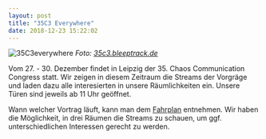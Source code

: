 ```yaml
---
layout: post
title: "35C3 Everywhere"
date: 2018-12-23 15:22:02
---
```

![35C3everywhere](/media/2018-11-2335c3-everywhere.png)
*Foto: [35c3.bleeptrack.de](https://35c3.bleeptrack.de/)*

Vom 27. - 30. Dezember findet in Leipzig der 35. Chaos Communication Congress statt. Wir zeigen in diesem Zeitraum die Streams der Vorgräge und laden dazu alle interesierten in unsere Räumlichkeiten ein. Unsere Türen sind jeweils ab 11 Uhr geöffnet.

Wann welcher Vortrag läuft, kann man dem [Fahrplan](https://fahrplan.events.ccc.de/congress/2018/Fahrplan) entnehmen. Wir haben die Möglichkeit, in drei Räumen die Streams zu schauen, um ggf. unterschiedlichen Interessen gerecht zu werden.